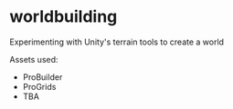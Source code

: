# worldbuilding
Experimenting with Unity's terrain tools to create a world

Assets used:
* ProBuilder
* ProGrids
* TBA

